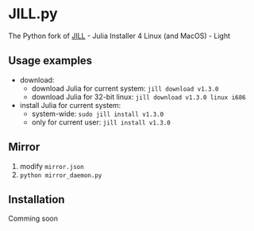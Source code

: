 # JILL.py

The Python fork of [JILL](https://github.com/abelsiqueira/jill) - Julia Installer 4 Linux (and MacOS) - Light

## Usage examples

* download:
    - download Julia for current system: `jill download v1.3.0`
    - download Julia for 32-bit linux: `jill download v1.3.0 linux i686`
* install Julia for current system:
    - system-wide: `sudo jill install v1.3.0`
    - only for current user: `jill install v1.3.0`

## Mirror

1. modify `mirror.json`
2. `python mirror_daemon.py`

## Installation

Comming soon
